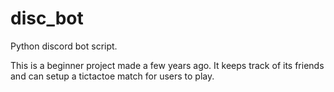 # disc_bot
Python discord bot script.

This is a beginner project made a few years ago. It keeps track of its friends and can setup a tictactoe match for users to play.
